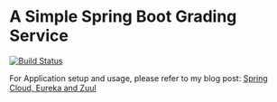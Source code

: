 # A Simple Spring Boot Grading Service

[![Build Status](https://travis-ci.org/ajtechdeveloper/GradingService.svg?branch=master)](https://travis-ci.org/ajtechdeveloper/GradingService)

For Application setup and usage, please refer to my blog post: [Spring Cloud, Eureka and Zuul](http://softwaredevelopercentral.blogspot.com/2018/02/spring-cloud-eureka-and-zuul.html)
